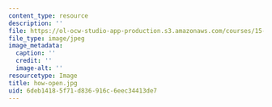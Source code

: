 ```yaml
---
content_type: resource
description: ''
file: https://ol-ocw-studio-app-production.s3.amazonaws.com/courses/15-960-new-executive-thinking-social-impact-technology-projects-fall-2017-spring-2018/6deb14185f71d836916c6eec34413de7_how-open.jpg
file_type: image/jpeg
image_metadata:
  caption: ''
  credit: ''
  image-alt: ''
resourcetype: Image
title: how-open.jpg
uid: 6deb1418-5f71-d836-916c-6eec34413de7
---
```

